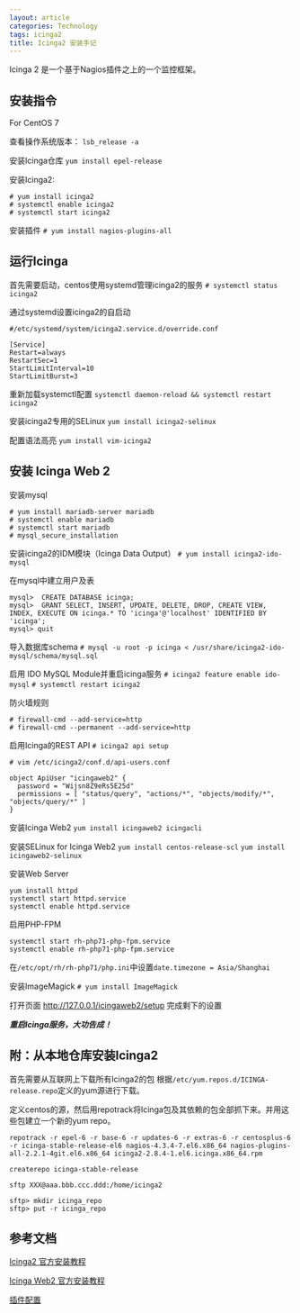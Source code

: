 ```yaml
---
layout: article
categories: Technology
tags: icinga2
title: Icinga2 安装手记
---
```


Icinga 2 是一个基于Nagios插件之上的一个监控框架。

<!--more-->

## 安装指令

For CentOS 7

查看操作系统版本：
`lsb_release -a`

安装Icinga仓库
`yum install epel-release`

安装Icinga2:
```
# yum install icinga2
# systemctl enable icinga2
# systemctl start icinga2
```

安装插件
`# yum install nagios-plugins-all`


## 运行Icinga

首先需要启动，centos使用systemd管理icinga2的服务
`# systemctl status icinga2`

通过systemd设置icinga2的自启动
```
#/etc/systemd/system/icinga2.service.d/override.conf

[Service]
Restart=always
RestartSec=1
StartLimitInterval=10
StartLimitBurst=3
```

重新加载systemctl配置
`systemctl daemon-reload && systemctl restart icinga2`

安装icinga2专用的SELinux
`yum install icinga2-selinux`

配置语法高亮
`yum install vim-icinga2`

## 安装 Icinga Web 2

安装mysql
```
# yum install mariadb-server mariadb
# systemctl enable mariadb
# systemctl start mariadb
# mysql_secure_installation
```

安装icinga2的IDM模块（Icinga Data Output）
`# yum install icinga2-ido-mysql`

在mysql中建立用户及表
```
mysql>  CREATE DATABASE icinga;
mysql>  GRANT SELECT, INSERT, UPDATE, DELETE, DROP, CREATE VIEW, INDEX, EXECUTE ON icinga.* TO 'icinga'@'localhost' IDENTIFIED BY 'icinga';
mysql> quit
```

导入数据库schema
`# mysql -u root -p icinga < /usr/share/icinga2-ido-mysql/schema/mysql.sql`

启用 IDO MySQL Module并重启icinga服务
`# icinga2 feature enable ido-mysql`
`# systemctl restart icinga2`

防火墙规则
```
# firewall-cmd --add-service=http
# firewall-cmd --permanent --add-service=http
```

启用Icinga的REST API
`# icinga2 api setup`

```
# vim /etc/icinga2/conf.d/api-users.conf

object ApiUser "icingaweb2" {
  password = "Wijsn8Z9eRs5E25d"
  permissions = [ "status/query", "actions/*", "objects/modify/*", "objects/query/*" ]
}
```

安装Icinga Web2
`yum install icingaweb2 icingacli`

安装SELinux for Icinga Web2
`yum install centos-release-scl`
`yum install icingaweb2-selinux`

安装Web Server
```
yum install httpd
systemctl start httpd.service
systemctl enable httpd.service
```

启用PHP-FPM
```
systemctl start rh-php71-php-fpm.service
systemctl enable rh-php71-php-fpm.service
```

在`/etc/opt/rh/rh-php71/php.ini`中设置`date.timezone = Asia/Shanghai`

安装ImageMagick
`# yum install ImageMagick`

打开页面 http://127.0.0.1/icingaweb2/setup 完成剩下的设置

***重启Icinga服务，大功告成！***

## 附：从本地仓库安装Icinga2

首先需要从互联网上下载所有Icinga2的包
根据`/etc/yum.repos.d/ICINGA-release.repo`定义的yum源进行下载。

定义centos的源，然后用repotrack将Icinga包及其依赖的包全部抓下来。并用这些包建立一个新的yum repo。

```
repotrack -r epel-6 -r base-6 -r updates-6 -r extras-6 -r centosplus-6 -r icinga-stable-release-el6 nagios-4.3.4-7.el6.x86_64 nagios-plugins-all-2.2.1-4git.el6.x86_64 icinga2-2.8.4-1.el6.icinga.x86_64.rpm

createrepo icinga-stable-release
```

```
sftp XXX@aaa.bbb.ccc.ddd:/home/icinga2

sftp> mkdir icinga_repo
sftp> put -r icinga_repo
```

## 参考文档

[Icinga2 官方安装教程](https://www.icinga.com/docs/icinga2/latest/doc/02-getting-started/)

[Icinga Web2 官方安装教程](https://www.icinga.com/docs/icingaweb2/latest/doc/02-Installation/)

[插件配置](https://www.icinga.com/docs/icinga2/latest/doc/13-addons/#addons)
